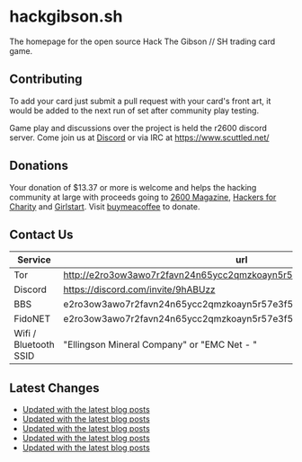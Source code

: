 # hackgibson.sh
The homepage for the open source Hack The Gibson // SH trading card game.


## Contributing

To add your card just submit a pull request with your card's front art, it would be added to the next run of set after community play testing.

Game play and discussions over the project is held the r2600 discord server. Come join us at [Discord](https://discord.com/invite/9hABUzz) or via IRC at https://www.scuttled.net/


## Donations

Your donation of $13.37 or more is welcome and helps the hacking community at large with proceeds going to [2600 Magazine](https://2600.com/), [Hackers for Charity](https://hackersforcharity.org) and [Girlstart](https://girlstart.org).  Visit [buymeacoffee](https://www.buymeacoffee.com/hackgibson.sh) to donate.


## Contact Us

Service | url
-|-
Tor | http://e2ro3ow3awo7r2favn24n65ycc2qmzkoayn5r57e3f56nvjwdcgg32ad.onion
Discord | https://discord.com/invite/9hABUzz
BBS | e2ro3ow3awo7r2favn24n65ycc2qmzkoayn5r57e3f56nvjwdcgg32ad.onion:23
FidoNET | e2ro3ow3awo7r2favn24n65ycc2qmzkoayn5r57e3f56nvjwdcgg32ad.onion:24554
Wifi / Bluetooth SSID | "Ellingson Mineral Company" or "EMC Net - <fidonet address>"

## Latest Changes
<!-- BLOG-POST-LIST:START -->
- [Updated with the latest blog posts](https://github.com/DFW2600/hackgibson.sh/commit/34001bbb9c2ea5bef65b88e3c2f54a7019e8a03b)
- [Updated with the latest blog posts](https://github.com/DFW2600/hackgibson.sh/commit/47cd025af2a8f1befa0732236558268eb70ce9f8)
- [Updated with the latest blog posts](https://github.com/DFW2600/hackgibson.sh/commit/f63bf2a436f978f0b5ca4a40b14d51e18bfc5b43)
- [Updated with the latest blog posts](https://github.com/DFW2600/hackgibson.sh/commit/430e2e321c96d0e5657e78a8190e1a7543a10e79)
- [Updated with the latest blog posts](https://github.com/DFW2600/hackgibson.sh/commit/2a7fc92a9db0a381587cd27b20e6d46078b6eee3)
<!-- BLOG-POST-LIST:END -->
